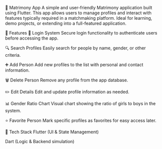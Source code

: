 💍 Matrimony App
A simple and user-friendly Matrimony application built using Flutter. This app allows users to manage profiles and interact with features typically required in a matchmaking platform. Ideal for learning, demo projects, or extending into a full-featured application.

🚀 Features
🔐 Login System
Secure login functionality to authenticate users before accessing the app.

🔍 Search Profiles
Easily search for people by name, gender, or other criteria.

➕ Add Person
Add new profiles to the list with personal and contact information.

🗑️ Delete Person
Remove any profile from the app database.

✏️ Edit Details
Edit and update profile information as needed.

📊 Gender Ratio Chart
Visual chart showing the ratio of girls to boys in the system.

⭐ Favorite Person
Mark specific profiles as favorites for easy access later.

📱 Tech Stack
Flutter (UI & State Management)

Dart (Logic & Backend simulation)
